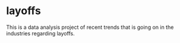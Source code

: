 # layoffs
This is a data analysis project of recent trends that is going on in the industries regarding layoffs.
